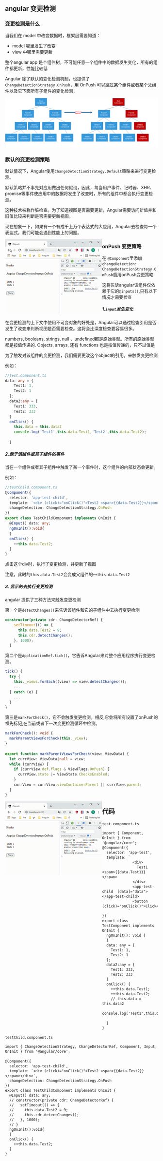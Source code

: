 ## angular 变更检测

### 变更检测是什么

当我们在 model 中改变数据时，框架层需要知道：

- model 哪里发生了改变
- view 中哪里需要更新

整个angular app 是个组件树，不可能任意一个组件中的数据发生变化，所有的组件都更新，性能比较低

Angular 除了默认的变化检测机制，也提供了`ChangeDetectionStrategy.OnPush`，用 OnPush 可以跳过某个组件或者某个父组件以及它下面所有子组件的变化检测，

![angular-change-detection-strategy02](./img/1.png)





### 默认的变更检测策略

默认情况下，Angular使用`ChangeDetectionStrategy.Default`策略来进行变更检测。

默认策略并不事先对应用做出任何假设，因此，每当用户事件、记时器、XHR、promise等事件使应用中的数据将发生了改变时，所有的组件中都会执行变更检测。

这种技术被称作脏检查。为了知道视图是否需要更新，Angular需要访问新值并和旧值比较来判断是否需要更新视图。

现在想象一下，如果有一个有成千上万个表达式的大应用，Angular去检查每一个表达式，我们可能会遇到性能上的问题。

<img src="./img/Default.gif"  alt="Onpush - Google Chrome 2021-11-30 15-00-42" style="zoom:50%;float:left" />







### onPush 变更策略

在 `@Component`里添加`changeDetection: ChangeDetectionStrategy.OnPush`启用onPush变更策略

这将告诉angular该组件仅依赖于它的`@inputs()`,只有以下情况才需要检查

##### 1.`input`发生变化

在变更检测的上下文中使用不可变对象的好处是，Angular可以通过检查引用是否发生了改变来判断视图是否需要检查。这将会比深度检查要容易很多。

numbers, booleans, strings, null 、undefined都是原始类型。所有的原始类型都是按值传递的. Objects, arrays, 还有 functions 也是按值传递的，只不过值是

为了触发对该组件的变更检测，我们需要更改这个object的引用，来触发变更检测   

例如：

```ts
//test.component.ts
data: any = {
    Test1: 1,
    Test2: 1
  };
  data2:any = {
    Test1: 333,
    Test2: 333
  }
  onClick() {
    this.data = this.data2
    console.log('Test1',this.data.Test1,'Test2',this.data.Test2);
    
  }

```

##### 2.源于该组件或其子组件的事件

当在一个组件或者其子组件中触发了某一个事件时，这个组件的内部状态会更新。 

例如：

```ts
//testChild.component.ts
@Component({
  selector: 'app-test-child',
  template: `<div (click)="onClick()">Test2 <span>{{data.Test2}}</span></div>`,
  changeDetection: ChangeDetectionStrategy.OnPush
})
export class TestChildComponent implements OnInit {
  @Input() data: any;
  ngOnInit():void{
  }
  onClick() {
    ++this.data.Test2;
  }
}
```

点击这个div时，执行了变更检测，并更新了视图

注意，此时的`this.data.Test2`会变成父组件的`++this.data.Test2`

##### 3. 显示的去执行变更检测

angular 提供了三种方法来触发变更检测

第一个是`detectChanges()`来告诉该组件和它的子组件中去执行变更检测

```ts
constructor(private cdr: ChangeDetectorRef) {
    setTimeout(() => {
      this.data.Test2 = 9;
      this.cdr.detectChanges();
    }, 1000);
  }
```



第二个是`ApplicationRef.tick()`，它告诉Angular来对整个应用程序执行变更检测。

```ts
tick() {
  try {
    this._views.forEach((view) => view.detectChanges());
    ...
  } catch (e) {
    ...
  }
}
```



第三是`markForCheck()`，它不会触发变更检测。相反,它会将所有设置了onPush的祖先标记,在当前或者下一次变更检测循环中检测。

```ts
markForCheck(): void { 
  markParentViewsForCheck(this._view); 
}

export function markParentViewsForCheck(view: ViewData) {
  let currView: ViewData|null = view;
  while (currView) {
    if (currView.def.flags & ViewFlags.OnPush) {
      currView.state |= ViewState.ChecksEnabled;
    }
    currView = currView.viewContainerParent || currView.parent;
  }
}
```



<img src="./img/onPush.gif" alt="Onpush - Google Chrome 2021-11-30 15-00-27" style="zoom:50%;float:left" />

## 代码

`test.component.ts`

```TS
import { Component, OnInit } from '@angular/core';
@Component({
  selector: 'app-test',
  template: `
              <div>
                Test1 <span>{{data.Test1}}</span>
              </div>
              <app-test-child  [data]="data"></app-test-child>
              <button  (click)="onClick()">Click</button>
            `
})
export class TestComponent implements OnInit {
  ngOnInit(): void {
  }
  data: any = {
    Test1: 1,
    Test2: 1
  };
  data2:any = {
    Test1: 333,
    Test2: 333
  }
  onClick() {
    ++this.data.Test1;
    ++this.data.Test2;
    // this.data = this.data2
    console.log('Test1',this.data.Test1,'Test2',this.data.Test2);
    
  }
}

```

`testChild.component.ts`

```TS
import { ChangeDetectionStrategy, ChangeDetectorRef, Component, Input, OnInit } from '@angular/core';

@Component({
  selector: 'app-test-child',
  template: `<div (click)="onClick()">Test2 <span>{{data.Test2}}</span></div>`,
  changeDetection: ChangeDetectionStrategy.OnPush
})
export class TestChildComponent implements OnInit {
  @Input() data: any;
  // constructor(private cdr: ChangeDetectorRef) {
  //   setTimeout(() => {
  //     this.data.Test2 = 9;
  //     this.cdr.detectChanges();
  //   }, 1000);
  // }
  ngOnInit():void{
  }
  onClick() {
    ++this.data.Test2;
  }
}

```









